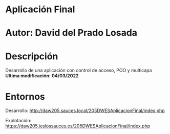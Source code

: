 # Aplicación Final

# Autor: David del Prado Losada

# Descripción
Desarrollo de una aplicación con control de acceso, POO y multicapa
**Ultima modificación: 04/03/2022**

# Entornos

Desarrollo: http://daw205.sauces.local/205DWESAplicacionFinal/index.php

Explotación: https://daw205.ieslossauces.es/205DWESAplicacionFinal/index.php
